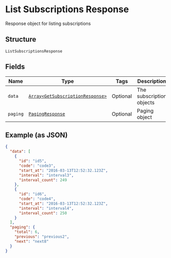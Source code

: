 
# List Subscriptions Response

Response object for listing subscriptions

## Structure

`ListSubscriptionsResponse`

## Fields

| Name | Type | Tags | Description |
|  --- | --- | --- | --- |
| `data` | [`Array<GetSubscriptionResponse>`](../../doc/models/get-subscription-response.md) | Optional | The subscription objects |
| `paging` | [`PagingResponse`](../../doc/models/paging-response.md) | Optional | Paging object |

## Example (as JSON)

```json
{
  "data": [
    {
      "id": "id5",
      "code": "code3",
      "start_at": "2016-03-13T12:52:32.123Z",
      "interval": "interval3",
      "interval_count": 249
    },
    {
      "id": "id6",
      "code": "code4",
      "start_at": "2016-03-13T12:52:32.123Z",
      "interval": "interval4",
      "interval_count": 250
    }
  ],
  "paging": {
    "total": 6,
    "previous": "previous2",
    "next": "next8"
  }
}
```

